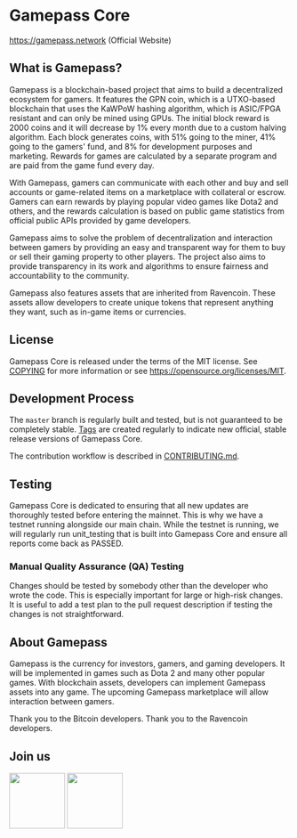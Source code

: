 Gamepass Core
==================================

https://gamepass.network (Official Website)

What is Gamepass?
-----------------
Gamepass is a blockchain-based project that aims to build a decentralized ecosystem for gamers. It features the GPN coin, which is a UTXO-based blockchain that uses the KaWPoW hashing algorithm, which is ASIC/FPGA resistant and can only be mined using GPUs. The initial block reward is 2000 coins and it will decrease by 1% every month due to a custom halving algorithm. Each block generates coins, with 51% going to the miner, 41% going to the gamers' fund, and 8% for development purposes and marketing. Rewards for games are calculated by a separate program and are paid from the game fund every day.

With Gamepass, gamers can communicate with each other and buy and sell accounts or game-related items on a marketplace with collateral or escrow. Gamers can earn rewards by playing popular video games like Dota2 and others, and the rewards calculation is based on public game statistics from official public APIs provided by game developers.

Gamepass aims to solve the problem of decentralization and interaction between gamers by providing an easy and transparent way for them to buy or sell their gaming property to other players. The project also aims to provide transparency in its work and algorithms to ensure fairness and accountability to the community.

Gamepass also features assets that are inherited from Ravencoin. These assets allow developers to create unique tokens that represent anything they want, such as in-game items or currencies.

License
-------
Gamepass Core is released under the terms of the MIT license. See [COPYING](COPYING) for more information or see https://opensource.org/licenses/MIT.

Development Process
-------------------
The `master` branch is regularly built and tested, but is not guaranteed to be completely stable. [Tags](https://github.com/GamepassNetwork/GamepassCore/tags) are created regularly to indicate new official, stable release versions of Gamepass Core.

The contribution workflow is described in [CONTRIBUTING.md](CONTRIBUTING.md).

Testing
-------
Gamepass Core is dedicated to ensuring that all new updates are thoroughly tested before entering the mainnet. This is why we have a testnet running alongside our main chain. While the testnet is running, we will regularly run unit_testing that is built into Gamepass Core and ensure all reports come back as PASSED.

### Manual Quality Assurance (QA) Testing
Changes should be tested by somebody other than the developer who wrote the code. This is especially important for large or high-risk changes. It is useful to add a test plan to the pull request description if testing the changes is not straightforward.

About Gamepass
--------------
Gamepass is the currency for investors, gamers, and gaming developers. It will be implemented in games such as Dota 2 and many other popular games. With blockchain assets, developers can implement Gamepass assets into any game. The upcoming Gamepass marketplace will allow interaction between gamers.

Thank you to the Bitcoin developers.
Thank you to the Ravencoin developers.

Join us
--------------
<a href="https://discord.gg/8TSkNhaDpS"><img src="https://gamepass.network/discord-logo-8232.svg" style="width:100px;"></a>
<a href="https://t.me/+ZWkNgRCoY7ViZjE6"><img src="https://gamepass.network/telegram-5945.svg" style="width:100px;"></a>
